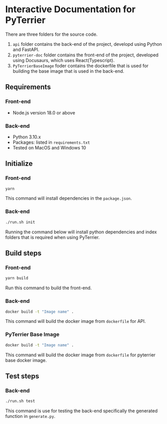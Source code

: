 # Interactive Documentation for PyTerrier
There are three folders for the source code.

1. `api` folder contains the back-end of the project, developd using Python and FastAPI.
2. `pyterrier-doc` folder contains the front-end of the project, developed using Docusaurs, which uses React(Typescript).
3. `PyTerrierBaseImage` foder contains the dockerfile that is used for building the base image that is used in the back-end.

## Requirements
### Front-end
* Node.js version 18.0 or above
### Back-end
* Python 3.10.x
* Packages: listed in `requirements.txt`
* Tested on MacOS and Windows 10

## Initialize
### Front-end 
```bash
yarn 
```
This command will install dependencies in the `package.json`.

### Back-end 
```bash
./run.sh init
```
Running the command below will install python dependencies and index folders that is required when using PyTerrier.

## Build steps
### Front-end 
```bash
yarn build
```
Run this command to build the front-end.

### Back-end
```bash
docker build -t "Image name" .
```
This command will build the docker image from `dockerfile` for API.

### PyTerrier Base Image
```bash
docker build -t "Image name" .
```
This command will build the docker image from `dockerfile` for pyterrier base docker image.


## Test steps
### Back-end
```bash
./run.sh test
```
This command is use for testing the back-end specifically the generated function in `generate.py`.



